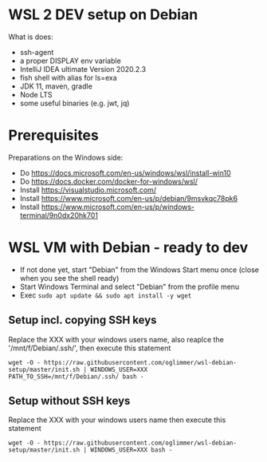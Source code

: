 # WSL 2 DEV setup on Debian

What is does:

* ssh-agent
* a proper DISPLAY env variable
* IntelliJ IDEA ultimate Version 2020.2.3
* fish shell with alias for ls=exa
* JDK 11, maven, gradle
* Node LTS
* some useful binaries (e.g. jwt, jq)

# Prerequisites

Preparations on the Windows side:

* Do https://docs.microsoft.com/en-us/windows/wsl/install-win10
* Do https://docs.docker.com/docker-for-windows/wsl/
* Install https://visualstudio.microsoft.com/
* Install https://www.microsoft.com/en-us/p/debian/9msvkqc78pk6
* Install https://www.microsoft.com/en-us/p/windows-terminal/9n0dx20hk701

# WSL VM with Debian - ready to dev

* If not done yet, start "Debian" from the Windows Start menu once (close when you see the shell ready)
* Start Windows Terminal and select "Debian" from the profile menu
* Exec `sudo apt update && sudo apt install -y wget`

## Setup incl. copying SSH keys

Replace the XXX with your windows users name, also reaplce the '/mnt/f/Debian/.ssh/', then execute this statement

```
wget -O - https://raw.githubusercontent.com/oglimmer/wsl-debian-setup/master/init.sh | WINDOWS_USER=XXX PATH_TO_SSH=/mnt/f/Debian/.ssh/ bash -
``` 
 
 ## Setup without SSH keys

Replace the XXX with your windows users name then execute this statement

```
wget -O - https://raw.githubusercontent.com/oglimmer/wsl-debian-setup/master/init.sh | WINDOWS_USER=XXX bash -
```
